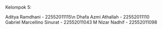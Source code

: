 Kelompok 5:

Aditya Ramdhani - 22552011115\n
Dhafa Azmi Athallah - 22552011110
Gabriel Marcellino Sinurat - 22552011043
M Nizar Nadhif - 22552011098
